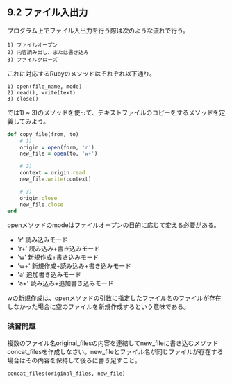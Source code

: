 ## 9.2 ファイル入出力

プログラム上でファイル入出力を行う際は次のような流れで行う。

```shell
1) ファイルオープン
2) 内容読み出し、または書き込み
3) ファイルクローズ
```

これに対応するRubyのメソッドはそれぞれ以下通り。

```shell
1) open(file_name, mode)
2) read(), write(text)
3) close()
```

では1) ~ 3)のメソッドを使って、テキストファイルのコピーをするメソッドを定義してみよう。

```ruby
def copy_file(from, to)
    # 1)
    origin = open(form, 'r')
    new_file = open(to, 'w+')

    # 2)
    context = origin.read
    new_file.write(context)

    # 3)
    origin.close
    new_file.close
end
```

openメソッドのmodeはファイルオープンの目的に応じて変える必要がある。

- 'r'   読み込みモード
- 'r+'  読み込み+書き込みモード
- 'w'   新規作成+書き込みモード
- 'w+'  新規作成+読み込み+書き込みモード
- 'a'   追加書き込みモード
- 'a+'  読み込み+追加書き込みモード

wの新規作成は、openメソッドの引数に指定したファイル名のファイルが存在しなかった場合に空のファイルを新規作成するという意味である。

### 演習問題
複数のファイル名original_filesの内容を連結してnew_fileに書き込むメソッドconcat_filesを作成しなさい。new_fileとファイル名が同じファイルが存在する場合はその内容を保持して後ろに書き足すこと。

```ruby
concat_files(original_files, new_file)
```